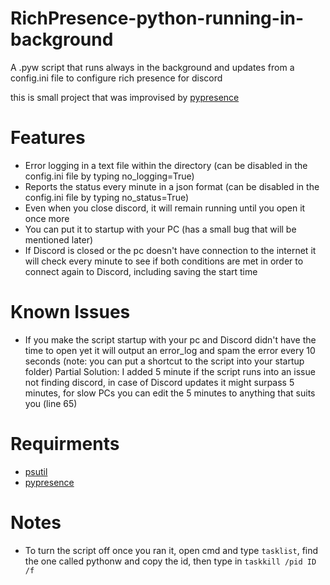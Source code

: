 # RichPresence-python-running-in-background
A .pyw script that runs always in the background and updates from a config.ini file to configure rich presence for discord


this is small project that was improvised by [pypresence](https://github.com/qwertyquerty/pypresence)

# Features
- Error logging in a text file within the directory (can be disabled in the config.ini file by typing no_logging=True)
- Reports the status every minute in a json format (can be disabled in the config.ini file by typing no_status=True)
- Even when you close discord, it will remain running until you open it once more
- You can put it to startup with your PC (has a small bug that will be mentioned later)
- If Discord is closed or the pc doesn't have connection to the internet it will check every minute to see if both conditions are met in order to connect again to Discord, including saving the start time

# Known Issues
- If you make the script startup with your pc and Discord didn't have the time to open yet it will output an error_log and spam the error every 10 seconds (note: you can put a shortcut to the script into your startup folder) Partial Solution: I added 5 minute if the script runs into an issue not finding discord, in case of Discord updates it might surpass 5 minutes, for slow PCs you can edit the 5 minutes to anything that suits you (line 65)

# Requirments
- [psutil](https://pypi.org/project/psutil/)
- [pypresence](https://github.com/qwertyquerty/pypresence)

# Notes
- To turn the script off once you ran it, open cmd and type `tasklist`, find the one called pythonw and copy the id, then type in `taskkill /pid ID /f`


